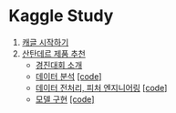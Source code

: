 # Kaggle Study

1. [캐글 시작하기](https://blog.naver.com/jaeyoon_95/222269993280)   
2. [산탄데르 제품 추천](https://www.kaggle.com/c/santander-product-recommendation)   
	- [경진대회 소개](https://blog.naver.com/jaeyoon_95/222392738594)
	- [데이터 분석](https://blog.naver.com/jaeyoon_95/222395438541) [[code]](https://github.com/jaeyun95/kaggle_study/blob/master/Santander/data_analysis.ipynb)
	- [데이터 전처리, 피처 엔지니어링](https://blog.naver.com/jaeyoon_95/222397487050) [[code]](https://github.com/jaeyun95/kaggle_study/blob/master/Santander/baseline01.ipynb)
	- [모델 구현](https://blog.naver.com/jaeyoon_95/222398745684) [[code]](https://github.com/jaeyun95/kaggle_study/blob/master/Santander/baseline02.ipynb)

 

